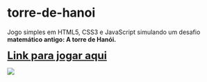 # torre-de-hanoi
Jogo simples em HTML5, CSS3 e JavaScript simulando um desafio <strong>**matemático**<strong> antigo: A torre de Hanói.

<a style="font-size: 24px" href="https://microonda.github.io/torre-de-hanoi/">Link para jogar aqui<a/>
  
<div><img src="https://cdn.awsli.com.br/770/770690/produto/107485457/c41acf6b7b.jpg" /></div>
  
